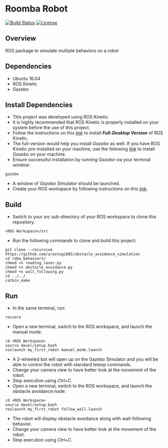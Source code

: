 # Roomba Robot
[![Build Status](https://travis-ci.org/urastogi885/roomba-robot.svg?branch=master)](https://travis-ci.org/urastogi885/roomba-robot)
[![License](https://img.shields.io/badge/License-BSD%203--Clause-blue.svg)](https://opensource.org/licenses/BSD-3-Clause)

## Overview

ROS package to simulate multiple behaviors on a robot

## Dependencies

- Ubuntu 16.04
- ROS Kinetic
- Gazebo

## Install Dependencies

- This project was developed using ROS Kinetic.
- It is highly recommended that ROS Kinetic is properly installed on your system before the use of this project.
- Follow the instructions on this [*link*](http://wiki.ros.org/kinetic/Installation/Ubuntu) to install ***Full-Desktop 
  Version*** of ROS Kinetic.
- The full-version would help you install *Gazebo* as well. If you have ROS Kinetic pre-installed on your machine, use
  the following [*link*](http://gazebosim.org/tutorials?tut=install_ubuntu&cat=install) to install *Gazebo* on your
  machine.
- Ensure successful installation by running *Gazebo* via your terminal window:
```shell script
gazebo
```
- A window of *Gazebo Simulator* should be launched.
- Create your ROS workspace by following instructions on this [*link*](http://wiki.ros.org/catkin/Tutorials/create_a_workspace).

## Build

- Switch to your *src* sub-directory of your ROS workspace to clone this repository.
```shell script
<ROS Workspace>/src
```
- Run the following commands to clone and build this project:
```shell script
git clone --recursive https://github.com/urastogi885/obstacle_avoidance_simulation
cd robo_behaviors/
chmod +x reading_laser.py
chmod +x obstacle_avoidance.py
chmod +x wall_following.py
cd ../../
catkin_make
```

## Run

- In the same terminal, run:
```shell script
roscore
```
- Open a new terminal, switch to the ROS workspace, and launch the manual mode:
```shell script
cd <ROS Workspace>
source devel/setup.bash
roslaunch my_first_robot manual_mode.launch
```
- A 2-wheeled bot will open up on the Gazebo Simulator and you will be able to control the robot with standard teleop
commands.
- Change your camera view to have better look at the movement of the robot.
- Stop execution using *Ctrl+C*.
- Open a new terminal, switch to the ROS workspace, and launch the obstacle avoidance node:
```shell script
cd <ROS Workspace>
source devel/setup.bash
roslaunch my_first_robot follow_wall.launch
```
- The robot will display obstacle avoidance along with wall-following behavior.
- Change your camera view to have better look at the movement of the robot.
- Stop execution using *Ctrl+C*.
